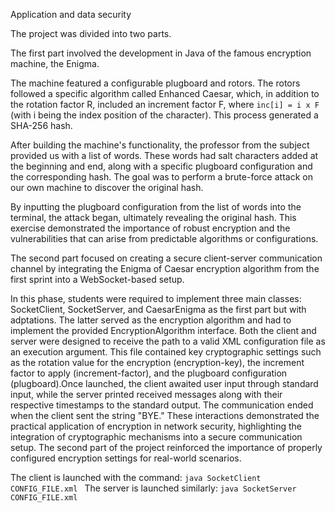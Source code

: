 Application and data security 

The project was divided into two parts.

The first part involved the development in Java of the famous encryption machine, the Enigma.

The machine featured a configurable plugboard and rotors. The rotors followed a specific algorithm called Enhanced Caesar, which, in addition to the rotation factor R, included an increment factor F, where ```inc[i] = i x F``` (with i being the index position of the character). This process generated a SHA-256 hash.

After building the machine's functionality, the professor from the subject provided us with a list of words. These words had salt characters added at the beginning and end, along with a specific plugboard configuration and the corresponding hash. The goal was to perform a brute-force attack on our own machine to discover the original hash.

By inputting the plugboard configuration from the list of words into the terminal, the attack began, ultimately revealing the original hash. This exercise demonstrated the importance of robust encryption and the vulnerabilities that can arise from predictable algorithms or configurations.

The second part focused on creating a secure client-server communication channel by integrating the Enigma of Caesar encryption algorithm from the first sprint into a WebSocket-based setup.

In this phase, students were required to implement three main classes: SocketClient, SocketServer, and CaesarEnigma as the first part but with adptations. The latter served as the encryption algorithm and had to implement the provided EncryptionAlgorithm interface. Both the client and server were designed to receive the path to a valid XML configuration file as an execution argument. This file contained key cryptographic settings such as the rotation value for the encryption (encryption-key), the increment factor to apply (increment-factor), and the plugboard configuration (plugboard).Once launched, the client awaited user input through standard input, while the server printed received messages along with their respective timestamps to the standard output. The communication ended when the client sent the string "BYE." These interactions demonstrated the practical application of encryption in network security, highlighting the integration of cryptographic mechanisms into a secure communication setup. The second part of the project reinforced the importance of properly configured encryption settings for real-world scenarios.

The client is launched with the command:
```java SocketClient CONFIG_FILE.xml ```
The server is launched similarly:
```java SocketServer CONFIG_FILE.xml```


